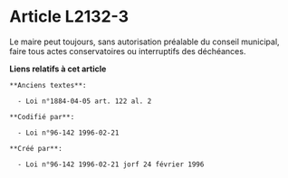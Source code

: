 # Article L2132-3

Le maire peut toujours, sans autorisation préalable du conseil municipal, faire tous actes conservatoires ou interruptifs des
déchéances.

**Liens relatifs à cet article**

	**Anciens textes**:

	  - Loi n°1884-04-05 art. 122 al. 2

	**Codifié par**:

	  - Loi n°96-142 1996-02-21

	**Créé par**:

	  - Loi n°96-142 1996-02-21 jorf 24 février 1996
